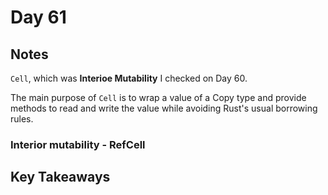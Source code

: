 # Day 61

## Notes

`Cell`, which was **Interioe Mutability** I checked on Day 60.

The main purpose of `Cell` is to wrap a value of a Copy type and provide methods to read and write the value while avoiding Rust's usual borrowing rules.

### Interior mutability - RefCell

## Key Takeaways
